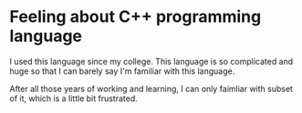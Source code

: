 # Feeling about C++ programming language

I used this language since my college. This language is so complicated and huge so that I can barely say I'm familiar with this language.

After all those years of working and learning, I can only faimliar with subset of it, which is a little bit frustrated. 